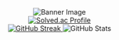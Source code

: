 <div align="center">

<!-- Personalized banner image -->
<div>
  <img src="https://github.com/hyung000620/hyung000620/assets/81272766/9447f25b-3113-407f-80b5-615710a32415" alt="Banner Image">
</div>

  <!-- Baekjoon Online Judge badge -->
  <div>
    <a href="https://solved.ac/dksms1">
      <img src="http://mazassumnida.wtf/api/v2/generate_badge?boj=dksms1" alt="Solved.ac Profile">
    </a>
  </div>


<div>
  <!-- GitHub Streak stats -->
  <a href="https://git.io/streak-stats">
  <img src="https://streak-stats.demolab.com/?user=hyung000620&currStreakNum=2FD3EB&fire=pink&sideLabels=F00&date_format=[Y.]n.j" alt="GitHub Streak">
  </a>
  
  <!-- GitHub stats -->
  <img src="https://github-readme-stats.vercel.app/api?username=hyung000620&show_icons=true&theme=white" alt="GitHub Stats">
  
  </div>
</div>


